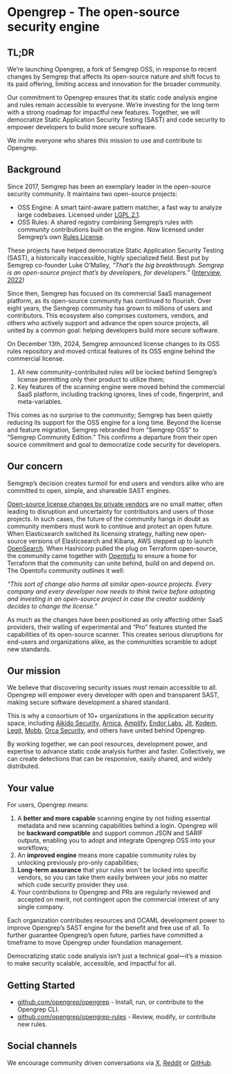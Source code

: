 # Opengrep - The open-source security engine

## TL;DR
We’re launching Opengrep, a fork of Semgrep OSS, in response to recent changes by Semgrep that affects its open-source nature and shift focus to its paid offering, limiting access and innovation for the broader community.

Our commitment to Opengrep ensures that its static code analysis engine and rules remain accessible to everyone. We’re investing for the long term with a strong roadmap for impactful new features. Together, we will democratize Static Application Security Testing (SAST) and code security to empower developers to build more secure software.

We invite everyone who shares this mission to use and contribute to Opengrep. 

## Background
Since 2017, Semgrep has been an exemplary leader in the open-source security community. It maintains two open-source projects:
- OSS Engine: A smart taint-aware pattern matcher, a fast way to analyze large codebases. Licensed under [LGPL 2.1](https://www.tldrlegal.com/license/gnu-lesser-general-public-license-v2-1-lgpl-2-1).
- OSS Rules: A shared registry combining Semgrep’s rules with community contributions built on the engine. Now licensed under Semgrep’s own [Rules License](https://semgrep.dev/legal/rules-license/).

These projects have helped democratize Static Application Security Testing (SAST), a historically inaccessible, highly specialized field. Best put by Semgrep co-founder Luke O’Malley, *“That’s the big breakthrough. Semgrep is an open-source project that’s by developers, for developers.”* ([Interview, 2022](https://news.mit.edu/2022/r2c-software-security-0210))

Since then, Semgrep has focused on its commercial SaaS management platform, as its open-source community has continued to flourish. Over eight years, the Semgrep community has grown to millions of users and contributors. This ecosystem also comprises customers, vendors, and others who actively support and advance the open source projects, all united by a common goal: helping developers build more secure software.

On December 13th, 2024, Semgrep announced license changes to its OSS rules repository and moved critical features of its OSS engine behind the commercial license. 
1. All new community-contributed rules will be locked behind Semgrep’s license permitting only their product to utilize them;
2. Key features of the scanning engine were moved behind the commercial SaaS platform, including tracking ignores, lines of code, fingerprint, and meta-variables.

This comes as no surprise to the community; Semgrep has been quietly reducing its support for the OSS engine for a long time. Beyond the license and feature migration, Semgrep rebranded from “Semgrep OSS” to “Semgrep Community Edition.” This confirms a departure from their open source commitment and goal to democratize code security for developers. 

## Our concern
Semgrep’s decision creates turmoil for end users and vendors alike who are committed to open, simple, and shareable SAST engines.

[Open-source license changes by private vendors](https://github.com/caniszczyk/rugpulls.dev) are no small matter, often leading to disruption and uncertainty for contributors and users of those projects. In such cases, the future of the community hangs in doubt as community members must work to continue and protect an open future. When Elasticsearch switched its licensing strategy, halting new open-source versions of Elasticsearch and Kibana, AWS stepped up to launch [OpenSearch](https://aws.amazon.com/blogs/opensource/stepping-up-for-a-truly-open-source-elasticsearch/). When Hashicorp pulled the plug on Terraform open-source, the community came together with [Opentofu](https://opentofu.org/manifesto/) to ensure a home for Terraform that the community can unite behind, build on and depend on. The Opentofu community outlines it well: 

*“This sort of change also harms all similar open-source projects. Every company and every developer now needs to think twice before adopting and investing in an open-source project in case the creator suddenly decides to change the license.”*

As much as the changes have been positioned as only affecting other SaaS providers, their walling of experimental and “Pro” features stunted the capabilities of its open-source scanner. This creates serious disruptions for end-users and organizations alike, as the communities scramble to adopt new standards. 

## Our mission
We believe that discovering security issues must remain accessible to all. Opengrep will empower every developer with open and transparent SAST, making secure software development a shared standard. 

This is why a consortium of 10+ organizations in the application security space, including [Aikido Security](https://www.aikido.dev/), [Arnica](https://www.arnica.io), [Amplify](https://amplify.security/), [Endor Labs](https://www.endorlabs.com/), [Jit](https://www.jit.io/), [Kodem](https://www.kodemsecurity.com/), [Legit](https://www.legitsecurity.com/), [Mobb](https://www.mobb.ai/), [Orca Security](https://orca.security/), and others have united behind Opengrep. 

By working together, we can pool resources, development power, and expertise to advance static code analysis further and faster. Collectively, we can create detections that can be responsive, easily shared, and widely distributed. 

## Your value
For users, Opengrep means:
1. A **better and more capable** scanning engine by not hiding essential metadata and new scanning capabilities behind a login. Opengrep will be **backward compatible** and support common JSON and SARIF outputs, enabling you to adopt and integrate Opengrep OSS into your workflows;
2. An **improved engine** means more capable community rules by unlocking previously pro-only capabilities;
3. **Long-term assurance** that your rules won't be locked into specific vendors, so you can take them easily between your jobs no matter which code security provider they use.
4. Your contributions to Opengrep and PRs are regularly reviewed and accepted on merit, not contingent upon the commercial interest of any single company.


Each organization contributes resources and OCAML development power to improve Opengrep’s SAST engine for the benefit and free use of all. To further guarantee Opengrep’s open future, parties have committed a timeframe to move Opengrep under foundation management.

Democratizing static code analysis isn’t just a technical goal—it’s a mission to make security scalable, accessible, and impactful for all.

## Getting Started

- [github.com/opengrep/opengrep](https://github.com/opengrep/opengrep) - Install, run, or contribute to the Opengrep CLI.
- [github.com/opengrep/opengrep-rules](https://github.com/opengrep/opengrep-rules) - Review, modify, or contribute new rules.


## Social channels
We encourage community driven conversations via [X](https://x.com/opengrep), [Reddit](https://www.reddit.com/r/opengrep) or [GitHub](https://github.com/opengrep/opengrep). 
